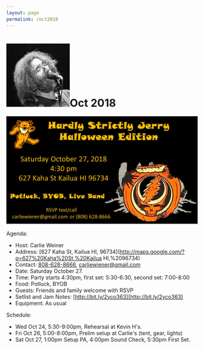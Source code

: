 ```yaml
---
layout: page
permalink: /oct2018
---
```

<h1><img class="ui avatar image" src="/images/jerryavatar.jpg">Oct 2018</h1>

<img class="ui centered fluid image" src="/invites/oct-2018.jpg">


Agenda:
   * Host: Carlie Weiner
   * Address: [627 Kaha St, Kailua HI, 96734](http://maps.google.com/?q=627%20Kaha%20St,%20Kailua HI,%2096734)
   * Contact: [808-628-8666](tel:808-628-8666), [carliewiener@gmail.com](mailto:carliewiener@gmail.com)
   * Date: Saturday October 27. 
   * Time: Party starts 4:30pm, first set: 5:30-6:30, second set: 7:00-8:00
   * Food: Potluck, BYOB
   * Guests: Friends and family welcome with RSVP
   * Setlist and Jam Notes: [http://bit.ly/2yco363](http://bit.ly/2yco363)
   * Equipment: As usual
   
Schedule:

   * Wed Oct 24, 5:30-9:00pm, Rehearsal at Kevin H's. 
   * Fri Oct 26, 5:00-8:00pm, Prelim setup at Carlie's (tent, gear, lights)
   * Sat Oct 27, 1:00pm Setup PA, 4:00pm Sound Check, 5:30pm First Set.
   